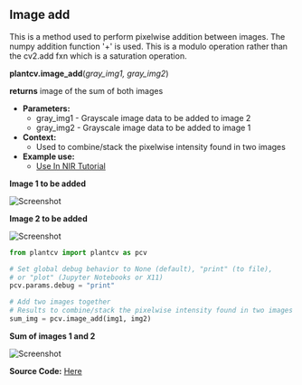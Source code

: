 ## Image add

This is a method used to perform pixelwise addition between images. 
The numpy addition function '+' is used. This is a modulo operation rather 
than the cv2.add fxn which is a saturation operation.

**plantcv.image_add**(*gray_img1, gray_img2*)

**returns** image of the sum of both images

- **Parameters:**
    - gray_img1 - Grayscale image data to be added to image 2
    - gray_img2 - Grayscale image data to be added to image 1
- **Context:**
    - Used to combine/stack the pixelwise intensity found in two images
- **Example use:**
    - [Use In NIR Tutorial](tutorials/nir_tutorial.md)
    
**Image 1 to be added**

![Screenshot](img/documentation_images/image_add/image1.jpg)

**Image 2 to be added**

![Screenshot](img/documentation_images/image_add/image2.jpg)

```python
from plantcv import plantcv as pcv

# Set global debug behavior to None (default), "print" (to file), 
# or "plot" (Jupyter Notebooks or X11)
pcv.params.debug = "print"

# Add two images together
# Results to combine/stack the pixelwise intensity found in two images
sum_img = pcv.image_add(img1, img2)

```

**Sum of images 1 and 2**

![Screenshot](img/documentation_images/image_add/added_image.jpg)

**Source Code:** [Here](https://github.com/danforthcenter/plantcv/blob/main/plantcv/plantcv/image_add.py)
